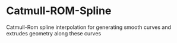 # Catmull-ROM-Spline
Catmull-Rom spline interpolation for generating smooth curves and extrudes geometry along these curves

